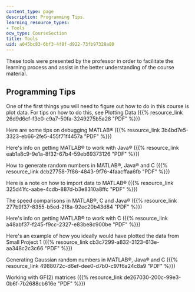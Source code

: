 ```yaml
---
content_type: page
description: Programming Tips.
learning_resource_types:
- Tools
ocw_type: CourseSection
title: Tools
uid: a045bc83-6bf3-4f8f-d922-73fb97328a80
---
```


These tools were presented by the professor in order to facilitate the learning process and assist in the better understanding of the course material.

Programming Tips
----------------

One of the first things you will need to figure out how to do in this course is plot data. For tips on how to do this, see Plotting Data ({{% resource_link 26d9d6cf-f3e0-c9a7-50fa-3249275b5a28 "PDF" %}})

Here are some tips on debugging MATLAB® ({{% resource_link 3b4bd7e5-3323-eb66-2fe5-455f71f4457a "PDF" %}})

Here's info on getting MATLAB® to work with Java® ({{% resource_link eab1a8c9-9e1a-8f32-67b4-59eb69373126 "PDF" %}})

How to generate random numbers in MATLAB®, Java® and C ({{% resource_link dcb27758-7f86-4843-9f76-4faacffaa6fb "PDF" %}})

Here is a note on how to import data to MATLAB® ({{% resource_link 325d41fc-aabe-4cdb-887d-b3e8310a8ffc "PDF" %}})

The speed comparisons in MATLAB®, C and Java® ({{% resource_link 277b9f37-8355-b5ed-2f8a-92ec20b43d84 "PDF" %}})

Here's info on getting MATLAB® to work with C ({{% resource_link a48abf37-f245-f9cc-2327-e83be8c900be "PDF" %}})

Here's an example of how you ideally would have plotted the data from Small Project 1 ({{% resource_link cb3c7299-a832-3123-613e-aa348c2c3c66 "PDF" %}})

Generating Gaussian random numbers in MATLAB®, Java® and C ({{% resource_link 4988072c-d6ef-dee0-d7b0-c97f6a24c8a9 "PDF" %}})

Working with GF(2) matrices ({{% resource_link de267030-200c-99e3-0b6f-7b2688cb616e "PDF" %}})